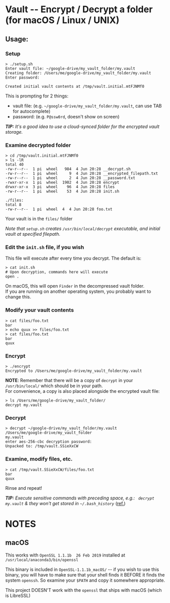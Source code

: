 # Vault -- Encrypt / Decrypt a folder (for macOS / Linux / UNIX)


## Usage:


### Setup
```
> ./setup.sh
Enter vault file: ~/google-drive/my_vault_folder/my.vault
Creating folder: /Users/me/google-drive/my_vault_folder/my.vault
Enter password:

Created initial vault contents at /tmp/vault.initial.mtFJNMf0
```

This is prompting for 2 things:
  - vault file: (e.g. `~/google-drive/my_vault_folder/my.vault`, can use TAB for autocomplete)
  - password: (e.g. `P@ssw0rd`, doesn't show on screen)

_**TIP:** It's a good idea to use a cloud-synced folder for the encrypted vault storage._


### Examine decrypted folder
```
> cd /tmp/vault.initial.mtFJNMf0
> ls -lR 
total 40
-rw-r--r--  1 pi  wheel   984  4 Jun 20:28 __decrypt.sh
-rw-r--r--  1 pi  wheel     9  4 Jun 20:28 __encrypted_filepath.txt
-rw-r--r--  1 pi  wheel     2  4 Jun 20:28 __password.txt
-rwxr-xr-x  1 pi  wheel  1902  4 Jun 20:28 encrypt
drwxr-xr-x  3 pi  wheel    96  4 Jun 20:28 files
-rw-r--r--  1 pi  wheel    53  4 Jun 20:28 init.sh

./files:
total 8
-rw-r--r--  1 pi  wheel  4  4 Jun 20:28 foo.txt
```

Your vault is in the `files/` folder

_Note that `setup.sh` creates `/usr/bin/local/decrypt` executable, and initial vault at specified filepath._


### Edit the `init.sh` file, if you wish
  This file will execute after every time you decrypt.
  The default is:
```
> cat init.sh
# Upon decryption, commands here will execute
open .
```
  On macOS, this will open `Finder` in the decompressed vault folder.  
  If you are running on another operating system, you  probably want to change this.


### Modify your vault contents
```
> cat files/foo.txt
bar
> echo quux >> files/foo.txt
> cat files/foo.txt
bar
quux
```


### Encrypt
```
> ./encrypt
Encrypted to /Users/me/google-drive/my_vault_folder/my.vault
```

**NOTE**: Remember that there will be a copy of `decrypt` in your `/usr/bin/local/` which should be in your path.  
For convenience, a copy is also placed alongside the encrypted vault file:
```
> ls /Users/me/google-drive/my_vault_folder/
decrypt my.vault
```


### Decrypt
```
> decrypt ~/google-drive/my_vault_folder/my.vault
/Users/me/google-drive/my_vault_folder
my.vault
enter aes-256-cbc decryption password:
Unpacked to: /tmp/vault.SSieXxCW
```


### Examine, modify files, etc.
```
> cat /tmp/vault.SSieXxCW/files/foo.txt
bar
quux
```
Rinse and repeat!

_**TIP:** Execute sensitive commands with preceding space, e.g.: ` decrypt my.vault` & they won't get stored in `~/.bash_history`_
    ([ref.](https://unix.stackexchange.com/questions/10922/temporarily-suspend-bash-history-on-a-given-shell))


# NOTES

## macOS

This works with `OpenSSL 1.1.1b  26 Feb 2019` installed at `/usr/local/anaconda3/bin/openssl`

This binary is included in `OpenSSL-1.1.1b_macOS/` -- if you wish to use this binary, you will have to make sure that your shell finds it BEFORE it finds the system `openssh`. So examine your `$PATH` and copy it somewhere appropriate.

This project DOESN'T work with the `openssl` that ships with macOS (which is LibreSSL)
